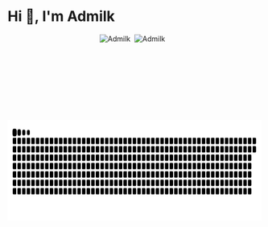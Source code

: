 <h1>Hi 👋, I'm Admilk</h1>
<!-- <img src="/github-metrics.svg" style="width:100%;height:auto;" /> -->
<div style="display: flex; flex-wrap: wrap; gap: 8px; justify-content: center; align-items: center;">
  <img src="https://github-readme-stats.vercel.app/api?username=Admilkk&show_icons=true&locale=cn&theme=tokyonight" alt="Admilk" height="170"/>
<!--   <img src="https://github-readme-streak-stats.herokuapp.com/?user=Admilkk&theme=tokyonight" alt="Admilk" height="150"/> -->
  <img src="https://github-readme-stats.vercel.app/api/top-langs?username=Admilkk&show_icons=true&theme=tokyonight&locale=cn&layout=compact" alt="Admilk" height="170"/>
  <a href="https://github.com/ryo-ma/github-profile-trophy">

  </a>
</div>
  <img src="https://raw.githubusercontent.com/Admilkk/Admilkk/refs/heads/output/github-contribution-grid-snake.svg" alt="Admilk" height="200" width="auto"/>
